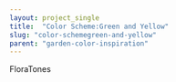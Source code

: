 ```yaml
---
layout: project_single
title:  "Color Scheme:Green and Yellow"
slug: "color-schemegreen-and-yellow"
parent: "garden-color-inspiration"
---
```

FloraTones